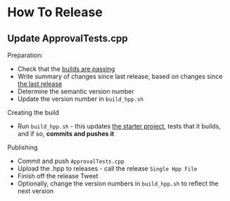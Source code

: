<a id="top"></a>
# How To Release

## Update ApprovalTests.cpp

Preparation:

* Check that the [builds are passing](https://github.com/approvals/ApprovalTests.cpp/commits/master)
* Write summary of changes since last release, based on changes since [the last release](https://github.com/approvals/ApprovalTests.cpp/releases)
* Determine the semantic version number
* Update the version number in `build_hpp.sh`

Creating the build

* Run `build_hpp.sh` - this updates [the starter project](https://github.com/approvals/ApprovalTests.cpp.StarterProject), tests that it builds, and if so, **commits and pushes it**

Publishing
 
* Commit and push `ApprovalTests.cpp`
* Upload the .hpp to releases - call the release `Single Hpp File`
* Finish off the release Tweet
* Optionally, change the version numbers in `build_hpp.sh` to reflect the next version
